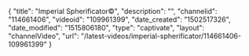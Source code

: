 {
    "title": "Imperial Spherificator&copy;",
    "description": "",
    "channelid": "114661406",
    "videoid": "109961399",
    "date_created": "1502517326",
    "date_modified": "1515806180",
    "type": "captivate",
    "layout": "channelVideo",
    "url": "\/latest-videos\/imperial-spherificator\/114661406-109961399"
}